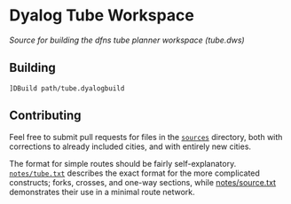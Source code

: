 # Dyalog Tube Workspace
*Source for building the dfns tube planner workspace (tube.dws)*

## Building

`]DBuild path/tube.dyalogbuild`

## Contributing

Feel free to submit pull requests for files in the [`sources`](sources) directory, both with corrections to already included cities, and with entirely new cities.

The format for simple routes should be fairly self-explanatory. [`notes/tube.txt`](tube.txt) describes the exact format for the more complicated constructs; forks, crosses, and one-way sections, while [notes/source.txt](source.txt) demonstrates their use in a minimal route network.